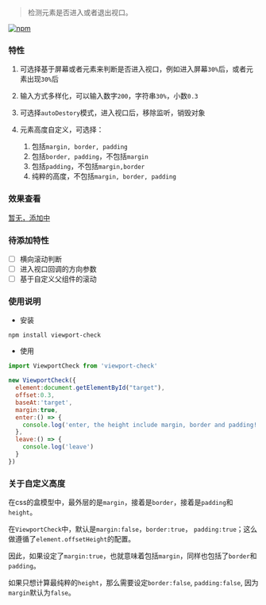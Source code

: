 > 检测元素是否进入或者退出视口。

[![npm](https://img.shields.io/npm/v/viewport-check.svg)](https://www.npmjs.com/package/viewport-check)


### 特性

1. 可选择基于屏幕或者元素来判断是否进入视口，例如进入屏幕`30%`后，或者元素出现`30%`后

2. 输入方式多样化，可以输入数字`200`，字符串`30%`，小数`0.3`

3. 可选择`autoDestory`模式，进入视口后，移除监听，销毁对象

4. 元素高度自定义，可选择：
    
    1. 包括`margin, border, padding`
    2. 包括`border, padding`，不包括`margin`
    3. 包括`padding`，不包括`margin,border`
    4. 纯粹的高度，不包括`margin, border, padding`


### 效果查看

[暂无，添加中](https://stonehank.github.io/viewport-check)


### 待添加特性

- [ ] 横向滚动判断
- [ ] 进入视口回调的方向参数
- [ ] 基于自定义父组件的滚动

### 使用说明

* 安装

`npm install viewport-check`


* 使用

```js
import ViewportCheck from 'viewport-check'

new ViewportCheck({
  element:document.getElementById("target"),
  offset:0.3,
  baseAt:'target',
  margin:true,
  enter:() => {
    console.log('enter, the height include margin, border and padding!')
  },
  leave:() => {
    console.log('leave')
  }
})

```

### 关于自定义高度

在css的盒模型中，最外层的是`margin`，接着是`border`，接着是`padding`和`height`。

在`ViewportCheck`中，默认是`margin:false`，`border:true`， `padding:true`；这么做遵循了`element.offsetHeight`的配置。

因此，如果设定了`margin:true`，也就意味着包括`margin`，同样也包括了`border`和`padding`。

如果只想计算最纯粹的`height`，那么需要设定`border:false`, `padding:false`, 因为`margin`默认为`false`。
